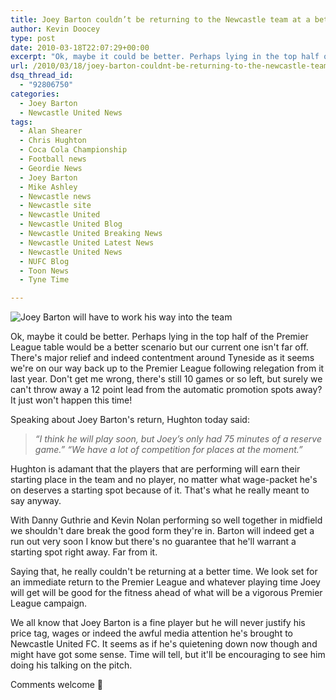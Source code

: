 ```yaml
---
title: Joey Barton couldn’t be returning to the Newcastle team at a better time
author: Kevin Doocey
type: post
date: 2010-03-18T22:07:29+00:00
excerpt: "Ok, maybe it could be better. Perhaps lying in the top half of the Premier League table would be a better scenario but our current one is far off. There's major relief and indeed content around Tyneside as it seems we're on our way back up to the Premier League following relegation fr.."
url: /2010/03/18/joey-barton-couldnt-be-returning-to-the-newcastle-team-at-a-better-time/
dsq_thread_id:
  - "92806750"
categories:
  - Joey Barton
  - Newcastle United News
tags:
  - Alan Shearer
  - Chris Hughton
  - Coca Cola Championship
  - Football news
  - Geordie News
  - Joey Barton
  - Mike Ashley
  - Newcastle news
  - Newcastle site
  - Newcastle United
  - Newcastle United Blog
  - Newcastle United Breaking News
  - Newcastle United Latest News
  - Newcastle United News
  - NUFC Blog
  - Toon News
  - Tyne Time

---
```

![Joey Barton will have to work his way into the team](http://static.guim.co.uk/sys-images/Football/Clubs/Club%20Home/2009/5/6/1241611185462/Joey-Barton-001.jpg)

Ok, maybe it could be better. Perhaps lying in the top half of the Premier League table would be a better scenario but our current one isn't far off. There's major relief and indeed contentment around Tyneside as it seems we're on our way back up to the Premier League following relegation from it last year. Don't get me wrong, there's still 10 games or so left, but surely we can't throw away a  12 point lead from the automatic promotion spots away? It just won't happen this time!

Speaking about Joey Barton's return, Hughton today said:

> _“I think he will play soon, but Joey’s only had 75 minutes of a reserve game.” “We have a lot of competition for places at the moment.”_

Hughton is adamant that the players that are performing will earn their starting place in the team and no player, no matter what wage-packet he's on deserves a starting spot because of it. That's what he really meant to say anyway.

With Danny Guthrie and Kevin Nolan performing so well together in midfield we shouldn't dare break the good form they're in. Barton will indeed get a run out very soon I know but there's no guarantee that he'll warrant a starting spot right away. Far from it.

Saying that, he really couldn't be returning at a better time. We look set for an immediate return to the Premier League and whatever playing time Joey will get will be good for the fitness ahead of what will be a vigorous Premier League campaign.

We all know that Joey Barton is a fine player but he will never justify his price tag, wages or indeed the awful media attention he's brought to Newcastle United FC. It seems as if he's quietening down now though and might have got some sense. Time will tell, but it'll be encouraging to see him doing his talking on the pitch.

Comments welcome 🙂
